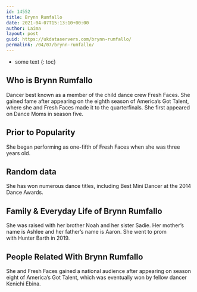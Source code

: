 ```yaml
---
id: 14552
title: Brynn Rumfallo
date: 2021-04-07T15:13:10+00:00
author: Laima
layout: post
guid: https://ukdataservers.com/brynn-rumfallo/
permalink: /04/07/brynn-rumfallo/
---
```


* some text
{: toc}


## Who is Brynn Rumfallo
                  
                  
                  
Dancer best known as a member of the child dance crew Fresh Faces. She gained fame after appearing on the eighth season of America&#8217;s Got Talent, where she and Fresh Faces made it to the quarterfinals. She first appeared on Dance Moms in season five. 
                  
              
            
              
            
                
                
                
## Prior to Popularity
                  
                  
                  
She began performing as one-fifth of Fresh Faces when she was three years old.
                  
              
            
              
            
                
                
                
## Random data
                  
                  
                  
She has won numerous dance titles, including Best Mini Dancer at the 2014 Dance Awards.
                  
              
            
              
            
                
                
                
## Family & Everyday Life of Brynn Rumfallo
                  
                  
                  
She was raised with her brother Noah and her sister Sadie. Her mother&#8217;s name is Ashlee and her father&#8217;s name is Aaron. She went to prom with Hunter Barth in 2019. 
                  
              
            
              
            
                
                
                
## People Related With Brynn Rumfallo
                  
                  
                  
She and Fresh Faces gained a national audience after appearing on season eight of America&#8217;s Got Talent, which was eventually won by fellow dancer Kenichi Ebina.
                  
              
            
              
            
                
              
            
              
              
            
            
              
            
          
          
          